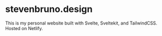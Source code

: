 # stevenbruno.design

This is my personal website built with Svelte, Sveltekit, and TailwindCSS. Hosted on Netlify.
